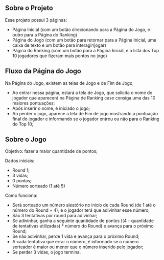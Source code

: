 ## Sobre o Projeto

Esse projeto possui 3 páginas:
- Página Inicial (com um botão direcionando para a Página do Jogo, e outro para a Página do Ranking)
- Página do Jogo (com um botão para retornar para a Página Inicial, uma caixa de texto e um botão para interagir/jogar)
- Página do Ranking (com um botão para a Página Inicial, e a lista dos Top 10 jogadores que fizeram mais pontos no jogo)

## Fluxo da Página do Jogo

Na Página do Jogo, existem as telas de Jogo e de Fim de Jogo;

- Ao entrar nessa página, estará a tela de Jogo, que solicita o nome do jogador que aparecerá na Página de Ranking caso consiga uma das 10 maiores pontuações;
- Após inserir o nome, é iniciado o jogo;
- Ao perder o jogo, aparece a tela de Fim de jogo mostrando a pontuação final do jogador e informando se o jogador entrou ou não para o Ranking do Top 10;

## Sobre o Jogo

Objetivo: fazer a maior quantidade de pontos;

Dados iniciais:
- Round 1;
- 3 vidas;
- 0 pontos;
- Número sorteado (1 até 5)

Como funciona: 
- Será sorteado um número aleatório no inicío de cada Round (de 1 até o número do Round + 4), e o jogador terá que adivinhar esse número;
- São 3 tentativas por round para adivinhar;
- Se adivinhar, ganha a seguinte quantidade de pontos ((4 - quantidade de tentativas utilizadas) * número do Round) e avança para o próximo Round;
- Se não adivinhar, perde 1 vida e avança para o próximo Round;
- A cada tentativa que errar o número, é informado se o número sorteador é maior ou menor que o número inserido pelo jogador;
- Se perder 3 vidas, o jogo termina.




